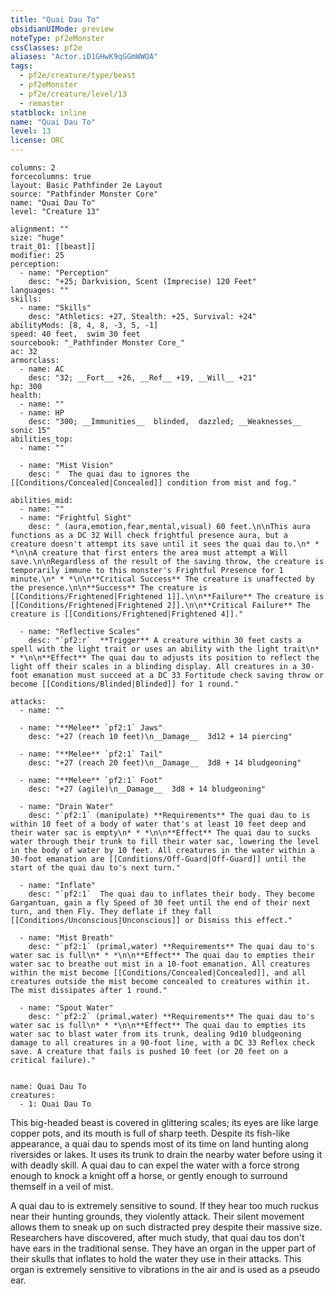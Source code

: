 ```yaml
---
title: "Quai Dau To"
obsidianUIMode: preview
noteType: pf2eMonster
cssClasses: pf2e
aliases: "Actor.iD1GHwK9qGGmWWOA" 
tags:
  - pf2e/creature/type/beast
  - pf2eMonster
  - pf2e/creature/level/13
  - remaster
statblock: inline
name: "Quai Dau To"
level: 13
license: ORC
---
```


```statblock
columns: 2
forcecolumns: true
layout: Basic Pathfinder 2e Layout
source: "Pathfinder Monster Core"
name: "Quai Dau To"
level: "Creature 13"

alignment: ""
size: "huge"
trait_01: [[beast]]
modifier: 25
perception:
  - name: "Perception"
    desc: "+25; Darkvision, Scent (Imprecise) 120 Feet"
languages: ""
skills:
  - name: "Skills"
    desc: "Athletics: +27, Stealth: +25, Survival: +24"
abilityMods: [8, 4, 8, -3, 5, -1]
speed: 40 feet,  swim 30 feet
sourcebook: "_Pathfinder Monster Core_"
ac: 32
armorclass:
  - name: AC
    desc: "32; __Fort__ +26, __Ref__ +19, __Will__ +21"
hp: 300
health:
  - name: ""
  - name: HP
    desc: "300; __Immunities__  blinded,  dazzled; __Weaknesses__ sonic 15"
abilities_top:
  - name: ""

  - name: "Mist Vision"
    desc: "  The quai dau to ignores the [[Conditions/Concealed|Concealed]] condition from mist and fog."

abilities_mid:
  - name: ""
  - name: "Frightful Sight"
    desc: " (aura,emotion,fear,mental,visual) 60 feet.\n\nThis aura functions as a DC 32 Will check frightful presence aura, but a creature doesn't attempt its save until it sees the quai dau to.\n* * *\n\nA creature that first enters the area must attempt a Will save.\n\nRegardless of the result of the saving throw, the creature is temporarily immune to this monster's Frightful Presence for 1 minute.\n* * *\n\n**Critical Success** The creature is unaffected by the presence.\n\n**Success** The creature is [[Conditions/Frightened|Frightened 1]].\n\n**Failure** The creature is [[Conditions/Frightened|Frightened 2]].\n\n**Critical Failure** The creature is [[Conditions/Frightened|Frightened 4]]."

  - name: "Reflective Scales"
    desc: "`pf2:r`  **Trigger** A creature within 30 feet casts a spell with the light trait or uses an ability with the light trait\n* * *\n\n**Effect** The quai dau to adjusts its position to reflect the light off their scales in a blinding display. All creatures in a 30-foot emanation must succeed at a DC 33 Fortitude check saving throw or become [[Conditions/Blinded|Blinded]] for 1 round."

attacks:
  - name: ""

  - name: "**Melee** `pf2:1` Jaws"
    desc: "+27 (reach 10 feet)\n__Damage__  3d12 + 14 piercing"

  - name: "**Melee** `pf2:1` Tail"
    desc: "+27 (reach 20 feet)\n__Damage__  3d8 + 14 bludgeoning"

  - name: "**Melee** `pf2:1` Foot"
    desc: "+27 (agile)\n__Damage__  3d8 + 14 bludgeoning"

  - name: "Drain Water"
    desc: "`pf2:1` (manipulate) **Requirements** The quai dau to is within 10 feet of a body of water that's at least 10 feet deep and their water sac is empty\n* * *\n\n**Effect** The quai dau to sucks water through their trunk to fill their water sac, lowering the level in the body of water by 10 feet. All creatures in the water within a 30-foot emanation are [[Conditions/Off-Guard|Off-Guard]] until the start of the quai dau to's next turn."

  - name: "Inflate"
    desc: "`pf2:1`  The quai dau to inflates their body. They become Gargantuan, gain a fly Speed of 30 feet until the end of their next turn, and then Fly. They deflate if they fall [[Conditions/Unconscious|Unconscious]] or Dismiss this effect."

  - name: "Mist Breath"
    desc: "`pf2:1` (primal,water) **Requirements** The quai dau to's water sac is full\n* * *\n\n**Effect** The quai dau to empties their water sac to breathe out mist in a 10-foot emanation. All creatures within the mist become [[Conditions/Concealed|Concealed]], and all creatures outside the mist become concealed to creatures within it. The mist dissipates after 1 round."

  - name: "Spout Water"
    desc: "`pf2:2` (primal,water) **Requirements** The quai dau to's water sac is full\n* * *\n\n**Effect** The quai dau to empties its water sac to blast water from its trunk, dealing 9d10 bludgeoning damage to all creatures in a 90-foot line, with a DC 33 Reflex check save. A creature that fails is pushed 10 feet (or 20 feet on a critical failure)."
 
```

```encounter-table
name: Quai Dau To
creatures:
  - 1: Quai Dau To
```



This big-headed beast is covered in glittering scales; its eyes are like large copper pots, and its mouth is full of sharp teeth. Despite its fish-like appearance, a quai dau to spends most of its time on land hunting along riversides or lakes. It uses its trunk to drain the nearby water before using it with deadly skill. A quai dau to can expel the water with a force strong enough to knock a knight off a horse, or gently enough to surround themself in a veil of mist.

A quai dau to is extremely sensitive to sound. If they hear too much ruckus near their hunting grounds, they violently attack. Their silent movement allows them to sneak up on such distracted prey despite their massive size. Researchers have discovered, after much study, that quai dau tos don't have ears in the traditional sense. They have an organ in the upper part of their skulls that inflates to hold the water they use in their attacks. This organ is extremely sensitive to vibrations in the air and is used as a pseudo ear.
